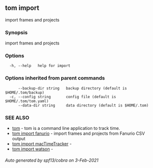 ## tom import

import frames and projects

### Synopsis

import frames and projects

### Options

```
  -h, --help   help for import
```

### Options inherited from parent commands

```
      --backup-dir string   backup directory (default is $HOME/.tom/backup)
  -c, --config string       config file (default is $HOME/.tom/tom.yaml)
      --data-dir string     data directory (default is $HOME/.tom)
```

### SEE ALSO

* [tom](tom.md)	 - tom is a command line application to track time.
* [tom import fanurio](tom_import_fanurio.md)	 - import frames and projects from Fanurio CSV output
* [tom import macTimeTracker](tom_import_macTimeTracker.md)	 - 
* [tom import watson](tom_import_watson.md)	 - 

###### Auto generated by spf13/cobra on 3-Feb-2021
